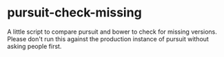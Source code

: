 # pursuit-check-missing

A little script to compare pursuit and bower to check for missing versions. Please don't run this against the production instance of pursuit without asking people first.
